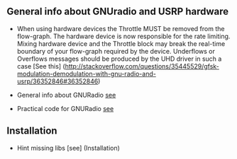 General info about GNUradio and USRP hardware
----------------------------------------
- When using hardware devices the Throttle MUST be removed from the flow-graph. The hardware device is now responsible for the rate limiting. Mixing hardware device and the Throttle block may break the real-time boundary of your flow-graph required by the device. Underflows or Overflows messages should be produced by the UHD driver in such a case [See this] (http://stackoverflow.com/questions/35445529/gfsk-modulation-demodulation-with-gnu-radio-and-usrp/36352846#36352846)

- General info about GNURadio [see](http://www.ece.uvic.ca/~elec350/grc_doc/ar01s12s01.html)
- Practical code for GNURadio [see](http://www.csun.edu/~skatz/katzpage/sdr_project/sdr/)

Installation
-------------
- Hint missing libs [see] (Installation)
